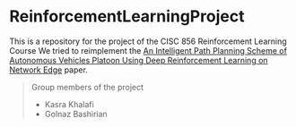 # ReinforcementLearningProject
This is a repository for the project of the CISC 856 Reinforcement Learning Course
We tried to reimplement the [An Intelligent Path Planning Scheme of Autonomous Vehicles Platoon Using Deep Reinforcement Learning on Network Edge](https://ieeexplore.ieee.org/abstract/document/9102259) paper.
> Group members of the project
>* Kasra Khalafi
>* Golnaz Bashirian

